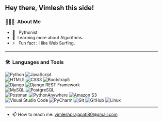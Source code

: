 ## Hey there, Vimlesh this side!

### 👨🏻‍💻 &nbsp;About Me

- 🤔 &nbsp; Pythonist
- 🌱&nbsp; Learning more about Algorithms.
- ⚡️ &nbsp; Fun fact : I like Web Surfing.

---

### 🛠 &nbsp;Languages and Tools

  ![Python](https://img.shields.io/badge/-Python-333333?style=flat&logo=python)
  ![JavaScript](https://img.shields.io/badge/-JavaScript-333333?style=flat&logo=javascript)  
  ![HTML5](https://img.shields.io/badge/-HTML5-333333?style=flat&logo=HTML5)
  ![CSS3](https://img.shields.io/badge/-CSS3-333333?style=flat&logo=CSS3&logoColor=1572B6)
  ![Bootstrap5](https://img.shields.io/badge/-Bootstrap-333333?style=flat&logo=bootstrap&logoColor=563D7C)  
  ![Django](https://img.shields.io/badge/-Django-092E20?style=flat&logo=django)
  ![Django REST Framework](https://img.shields.io/badge/-Django%20REST%20Framework-092E20?style=flat&logo=django)  
  ![MySQL](https://img.shields.io/badge/-MySQL-333333?style=flat&logo=mysql)
  ![PostgreSQL](https://img.shields.io/badge/-PostgreSQL-336791?style=flat&logo=PostgreSQL)  
  ![Postman](https://img.shields.io/badge/-Postman-000000?style=flat&logo=postman)
  ![PythonAnywhere](https://img.shields.io/badge/-PythonAnywhere-333333?style=flat&logo=pythonanywhere&logoColor=1572B6)
  ![Amazon S3](https://img.shields.io/badge/-Amazon%20S3-333333?style=flat&logo=amazon%20S3)   
  ![Visual Studio Code](https://img.shields.io/badge/-Visual%20Studio%20Code-333333?style=flat&logo=visual-studio-code&logoColor=007ACC)
  ![PyCharm](https://img.shields.io/badge/-PyCharm-333333?style=flat&logo=pycharm)
  ![Git](https://img.shields.io/badge/-Git-333333?style=flat&logo=git)
  ![GitHub](https://img.shields.io/badge/-GitHub-333333?style=flat&logo=github)
  ![Linux](https://img.shields.io/badge/-Linux-003366?style=flat&logo=linux)
  

---
 - 📫 How to reach me: [vimleshprajapati80@gmail.com](mailto:vimleshprajapati80@gmail.com)
